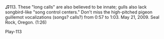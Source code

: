 ♫113. These "long calls" are also believed to be innate; gulls also lack
songbird-like "song control centers." Don't miss the high-pitched pigeon
guillemot vocalizations (songs? calls?) from 0:57 to 1:03. May 21, 2009.
Seal Rock, Oregon. (1:26)

Play-113


